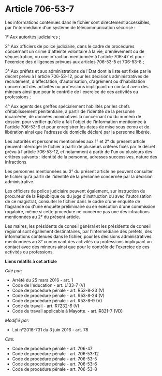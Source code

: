 # Article 706-53-7

Les informations contenues dans le fichier sont directement accessibles, par l'intermédiaire d'un système de
télécommunication sécurisé : 

1° Aux autorités judiciaires ; 

2° Aux officiers de police judiciaire, dans le cadre de procédures concernant un crime d'atteinte volontaire à la vie,
d'enlèvement ou de séquestration, ou une infraction mentionnée à l'article 706-47 et pour l'exercice des diligences prévues
aux articles 706-53-5 et 706-53-8 ; 

3° Aux préfets et aux administrations de l'Etat dont la liste est fixée par le décret prévu à l'article 706-53-12, pour les
décisions administratives de recrutement, d'affectation, d'autorisation, d'agrément ou d'habilitation concernant des
activités ou professions impliquant un contact avec des mineurs ainsi que pour le contrôle de l'exercice de ces activités ou
professions ; 

4° Aux agents des greffes spécialement habilités par les chefs d'établissement pénitentiaire, à partir de l'identité de la
personne incarcérée, de données nominatives la concernant ou du numéro de dossier, pour vérifier qu'elle a fait l'objet de
l'information mentionnée à l'article 706-53-6 et pour enregistrer les dates de mise sous écrou et de libération ainsi que
l'adresse du domicile déclaré par la personne libérée. 

Les autorités et personnes mentionnées aux 1° et 2° du présent article peuvent interroger le fichier à partir de plusieurs
critères fixés par le décret prévu à l'article 706-53-12, et notamment à partir de l'un ou plusieurs des critères suivants :
identité de la personne, adresses successives, nature des infractions. 

Les personnes mentionnées au 3° du présent article ne peuvent consulter le fichier qu'à partir de l'identité de la personne
concernée par la décision administrative. 

Les officiers de police judiciaire peuvent également, sur instruction du procureur de la République ou du juge d'instruction
ou avec l'autorisation de ce magistrat, consulter le fichier dans le cadre d'une enquête de flagrance ou d'une enquête
préliminaire ou en exécution d'une commission rogatoire, même si cette procédure ne concerne pas une des infractions
mentionnées au 2° du présent article. 

Les maires, les présidents de conseil général et les présidents de conseil régional sont également destinataires, par
l'intermédiaire des préfets, des informations contenues dans le fichier, pour les décisions administratives mentionnées au 3°
concernant des activités ou professions impliquant un contact avec des mineurs ainsi que pour le contrôle de l'exercice de
ces activités ou professions.

**Liens relatifs à cet article**

_Cité par_:

  - Arrêté du 25 mars 2016 - art. 1
  - Code de l'éducation - art. L133-7 (V)
  - Code de procédure pénale - art. R53-8-23 (V)
  - Code de procédure pénale - art. R53-8-24 (V)
  - Code de procédure pénale - art. R53-8-9 (V)
  - Code du travail - art. R7232-6 (V)
  - Code du travail applicable à Mayotte. - art. R821-7 (VD)

_Modifié par_:

  - Loi n°2016-731 du 3 juin 2016 - art. 78

_Cite_:

  - Code de procédure pénale - art. 706-47
  - Code de procédure pénale - art. 706-53-12
  - Code de procédure pénale - art. 706-53-5
  - Code de procédure pénale - art. 706-53-6
  - Code de procédure pénale - art. 706-53-8
